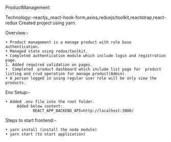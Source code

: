 ProductManagement

Technology:-reactjs,,react-hook-form,axios,reduxjs/toolkit,reactstrap,react-redux
Created project using yarn.


Overview:-

    • Product management is a manage product with role base authentication.
    • Managed state using redux/toolkit.
    • Completed authentication module which include login and registration page.
    1. Added required validation on pages.
    •  Completed  product dashboard which include list page for  product listing and crud operation for manage product(Admin).
    • A person logged in using regular user role will be only view the products.

Env Setup:-

    • Added .env file into the root folder.
         Added below content:
                REACT_APP_BACKEND_API=http://localhost:3000/

Steps to start frontend:-
                 
    • yarn install (install the node module)
    • yarn start (to start application)
